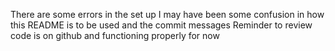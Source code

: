 There are some errors in the set up
I may have been some confusion in how this README is to be used and the commit messages
Reminder to review
code is on github and functioning properly for now